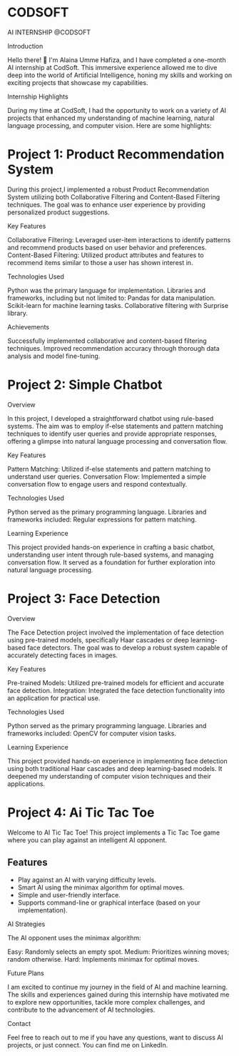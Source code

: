 # CODSOFT
AI INTERNSHIP @CODSOFT

Introduction

Hello there! 👋 I'm Alaina Umme Hafiza, and I have completed a one-month AI internship at CodSoft. This immersive experience allowed me to dive deep into the world of Artificial Intelligence, honing my skills and working on exciting projects that showcase my capabilities.

Internship Highlights

During my time at CodSoft, I had the opportunity to work on a variety of AI projects that enhanced my understanding of machine learning, natural language processing, and computer vision. Here are some highlights:

# Project 1: Product Recommendation System

During this project,I implemented a robust Product Recommendation System utilizing both Collaborative Filtering and Content-Based Filtering techniques. The goal was to enhance user experience by providing personalized product suggestions.

Key Features

Collaborative Filtering: Leveraged user-item interactions to identify patterns and recommend products based on user behavior and preferences.
Content-Based Filtering: Utilized product attributes and features to recommend items similar to those a user has shown interest in.

Technologies Used

Python was the primary language for implementation.
Libraries and frameworks, including but not limited to:
Pandas for data manipulation.
Scikit-learn for machine learning tasks.
Collaborative filtering with Surprise library.

Achievements

Successfully implemented collaborative and content-based filtering techniques.
Improved recommendation accuracy through thorough data analysis and model fine-tuning.

# Project 2: Simple Chatbot

Overview

In this project, I developed a straightforward chatbot using rule-based systems. The aim was to employ if-else statements and pattern matching techniques to identify user queries and provide appropriate responses, offering a glimpse into natural language processing and conversation flow.

Key Features

Pattern Matching: Utilized if-else statements and pattern matching to understand user queries.
Conversation Flow: Implemented a simple conversation flow to engage users and respond contextually.

Technologies Used

Python served as the primary programming language.
Libraries and frameworks included:
Regular expressions for pattern matching.

Learning Experience

This project provided hands-on experience in crafting a basic chatbot, understanding user intent through rule-based systems, and managing conversation flow. It served as a foundation for further exploration into natural language processing.

# Project 3: Face Detection

Overview

The Face Detection project involved the implementation of face detection using pre-trained models, specifically Haar cascades or deep learning-based face detectors. The goal was to develop a robust system capable of accurately detecting faces in images.

Key Features

Pre-trained Models: Utilized pre-trained models for efficient and accurate face detection.
Integration: Integrated the face detection functionality into an application for practical use.

Technologies Used

Python served as the primary programming language.
Libraries and frameworks included:
OpenCV for computer vision tasks.

Learning Experience

This project provided hands-on experience in implementing face detection using both traditional Haar cascades and deep learning-based models. It deepened my understanding of computer vision techniques and their applications.

# Project 4: Ai Tic Tac Toe 

Welcome to AI Tic Tac Toe! This project implements a Tic Tac Toe game where you can play against an intelligent AI opponent.

## Features

- Play against an AI with varying difficulty levels.
- Smart AI using the minimax algorithm for optimal moves.
- Simple and user-friendly interface.
- Supports command-line or graphical interface (based on your implementation).

AI Strategies

The AI opponent uses the minimax algorithm:

Easy: Randomly selects an empty spot.
Medium: Prioritizes winning moves; random otherwise.
Hard: Implements minimax for optimal moves.

Future Plans

I am excited to continue my journey in the field of AI and machine learning. The skills and experiences gained during this internship have motivated me to explore new opportunities, tackle more complex challenges, and contribute to the advancement of AI technologies.

Contact

Feel free to reach out to me if you have any questions, want to discuss AI projects, or just connect. You can find me on LinkedIn.
